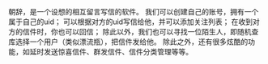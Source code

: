 朝辞，是一个设想的相互留言写信的软件。
我们可以创建自己的账号，拥有一个属于自己的uid；
可以根据对方的uid写信给他，并可以添加关注列表；
在收到对方的信件时，你也可以回信；
除此以外，我们也可以寻找一位陌生人，即随机查库选择一个用户（类似漂流瓶），把信件发给他。
除此之外，还有很多炫酷的功能，如延时发送惊喜信件、群发信件、信件分类管理等等。
